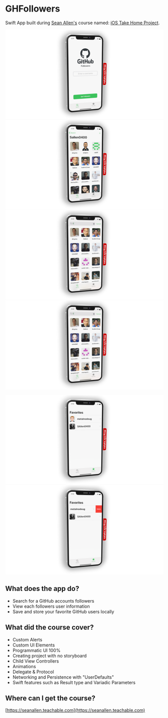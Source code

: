 # GHFollowers
Swift App built during [Sean Allen's](https://seanallen.co) course named: [iOS Take Home Project](https://seanallen.teachable.com/p/take-home).

![Image of the App 1](Screenshots/GHFollowers-1.png) ![Image of the App 2](Screenshots/GHFollowers-2.png) ![Image of the App 3](Screenshots/GHFollowers-3.png) ![Image of the App 4](Screenshots/GHFollowers-4.png) 

![Image of the App 5](Screenshots/GHFollowers-5.png) ![Image of the App 6](Screenshots/GHFollowers-6.png)

## What does the app do?
- Search for a GitHub accounts followers
- View each followers user information
- Save and store your favorite GitHub users locally

## What did the course cover?
- Custom Alerts
- Custom UI Elements
- Programmatic UI 100%
- Creating project with no storyboard
- Child View Controllers
- Animations
- Delegate & Protocol
- Networking and Persistence with "UserDefaults"
- Swift features such as Result type and Variadic Parameters

## Where can I get the course?
[https://seanallen.teachable.com](https://seanallen.teachable.com)
